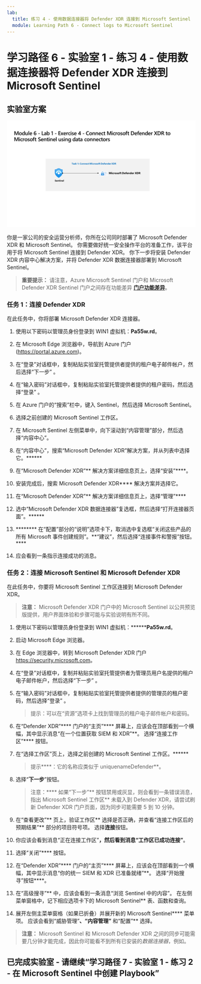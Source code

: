 ```yaml
---
lab:
  title: 练习 4 - 使用数据连接器将 Defender XDR 连接到 Microsoft Sentinel
  module: Learning Path 6 - Connect logs to Microsoft Sentinel
---
```


# 学习路径 6 - 实验室 1 - 练习 4 - 使用数据连接器将 Defender XDR 连接到 Microsoft Sentinel

## 实验室方案

![实验室概述。](../Media/SC-200-Lab_Diagrams_Mod6_L1_Ex4.png)

你是一家公司的安全运营分析师，你所在公司同时部署了 Microsoft Defender XDR 和 Microsoft Sentinel。 你需要做好统一安全操作平台的准备工作，该平台用于将 Microsoft Sentinel 连接到 Defender XDR。 你下一步将安装 Defender XDR 内容中心解决方案，并将 Defender XDR 数据连接器部署到 Microsoft Sentinel。

>**重要提示：** 请注意，Azure Microsoft Sentinel 门户和 Microsoft Defender XDR Sentinel 门户之间存在功能差异 **[门户功能差异](https://learn.microsoft.com/azure/sentinel/microsoft-sentinel-defender-portal#capability-differences-between-portals)**。

### 任务 1：连接 Defender XDR

在此任务中，你将部署 Microsoft Defender XDR 连接器。

1. 使用以下密码以管理员身份登录到 WIN1 虚拟机：**Pa55w.rd**。  

1. 在 Microsoft Edge 浏览器中，导航到 Azure 门户 (<https://portal.azure.com>)。

1. 在“登录”对话框中，复制粘贴实验室托管提供者提供的租户电子邮件帐户，然后选择“下一步”  。

1. 在“输入密码”对话框中，复制粘贴实验室托管提供者提供的租户密码，然后选择“登录”  。

1. 在 Azure 门户的“搜索”栏中，键入 Sentinel，然后选择 Microsoft Sentinel。

1. 选择之前创建的 Microsoft Sentinel 工作区。

1. 在 Microsoft Sentinel 左侧菜单中，向下滚动到“内容管理”部分，然后选择“内容中心”。

1. 在“内容中心”，搜索“Microsoft Defender XDR”解决方案，并从列表中选择它。******

1. 在“Microsoft Defender XDR”** 解决方案详细信息页上，选择“安装”****。

1. 安装完成后，搜索 Microsoft Defender XDR**** 解决方案并选择它。

1. 在“Microsoft Defender XDR”** 解决方案详细信息页上，选择“管理”****

1. 选中“Microsoft Defender XDR 数据连接器”复选框，然后选择“打开连接器页面”。******

1. ******** 在“配置”部分的“说明”选项卡下，取消选中复选框“关闭这些产品的所有 Microsoft 事件创建规则”。**“建议”，然后选择“连接事件和警报”按钮。****

1. 应会看到一条指示连接成功的消息。

### 任务 2：连接 Microsoft Sentinel 和 Microsoft Defender XDR

在此任务中，你要将 Microsoft Sentinel 工作区连接到 Microsoft Defender XDR。

>**注意：** Microsoft Defender XDR 门户中的 Microsoft Sentinel 以公共预览版提供，用户界面体验和步骤可能与实验说明有所不同。

1. 使用以下密码以管理员身份登录到 WIN1 虚拟机：********Pa55w.rd**。  

1. 启动 Microsoft Edge 浏览器。

1. 在 Edge 浏览器中，转到 Microsoft Defender XDR 门户 <https://security.microsoft.com>。

1. 在“登录”对话框中，复制并粘贴实验室托管提供者为管理员用户名提供的租户电子邮件帐户，然后选择“下一步” 。

1. 在“输入密码”对话框中，复制粘贴实验室托管提供者提供的管理员的租户密码，然后选择“登录” 。

    >提示：可以在“资源”选项卡上找到管理员的租户电子邮件帐户和密码。

1. 在“Defender XDR”**** 门户的“主页”**** 屏幕上，应该会在顶部看到一个横幅，其中显示消息“在一个位置获取 SIEM 和 XDR”**。 选择“连接工作区”**** 按钮。

1. 在“选择工作区”页上，选择之前创建的 Microsoft Sentinel 工作区。******

    >提示****：它的名称应类似于 uniquenameDefender**。

1. 选择“**下一步**”按钮。

    >注意：**** 如果“下一步”** 按钮禁用或灰显，则会看到一条错误消息，指出 Microsoft Sentinel 工作区** 未载入到 Defender XDR，请尝试刷新 Defender XDR 门户页面，因为同步可能需要 5 到 10 分钟。

1. 在“查看更改”** 页上，验证工作区** 选择是否正确，并查看“连接工作区后的预期结果”** 部分的项目符号项。 选择**连接**按钮。

1. 你应该会看到消息“正在连接工作区”**，然后看到消息“工作区已成功连接”**。

1. 选择“关闭”**** 按钮。

1. 在“Defender XDR”**** 门户的“主页”**** 屏幕上，应该会在顶部看到一个横幅，其中显示消息“你的统一 SIEM 和 XDR 已准备就绪”**。 选择“开始搜寻”按钮****。

1. 在“高级搜寻”** 中，应该会看到一条消息“浏览 Sentinel 中的内容”。 在左侧菜单窗格中，记下相应选项卡下的 Microsoft Sentinel** 表、函数和查询。

1. 展开左侧主菜单窗格（如果已折叠）并展开新的 Microsoft Sentinel**** 菜单项。 应该会看到“威胁管理”**、“内容管理”** 和“配置”** 选择。

 >**注意：** Microsoft Sentinel 和 Microsoft Defender XDR 之间的同步可能需要几分钟才能完成，因此你可能看不到所有已安装的*数据连接器*，例如。

## 已完成实验室 - 请继续“学习路径 7 - 实验室 1 - 练习 2 - 在 Microsoft Sentinel 中创建 Playbook”
